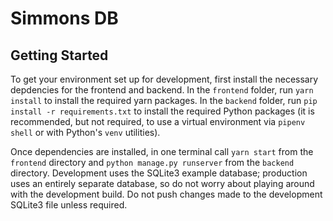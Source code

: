 # Simmons DB

## Getting Started
To get your environment set up for development, first install the necessary depdencies for the frontend and backend. In the `frontend` folder, run `yarn install` to install the required yarn packages. In the `backend` folder, run `pip install -r requirements.txt` to install the required Python packages (it is recommended, but not required, to use a virtual environment via `pipenv shell` or with Python's `venv` utilities). 

Once dependencies are installed, in one terminal call `yarn start` from the `frontend` directory and `python manage.py runserver` from the `backend` directory. Development uses the SQLite3 example database; production uses an entirely separate database, so do not worry about playing around with the development build. Do not push changes made to the development SQLite3 file unless required.
